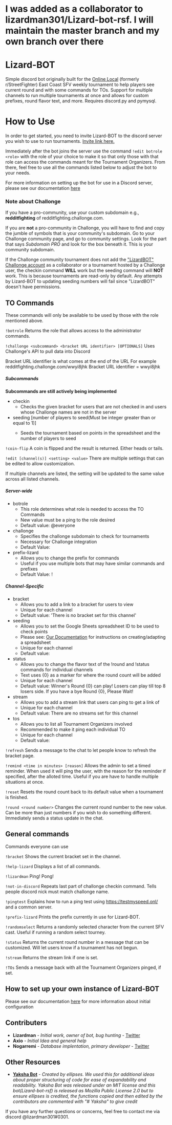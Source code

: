 # I was added as a collaborator to lizardman301/Lizard-bot-rsf. I will maintain the master branch and my own branch over there


# Lizard-BOT

Simple discord bot originally built for the [Online Local](https://twitter.com/theonlinelocal) (formerly r/StreetFighter) East Coast SFV weekly tournament to help players see current round and with some commands for TOs. Support for multiple channels to run multiple tournaments at once and allows for custom prefixes, round flavor text, and more. Requires discord.py and pymysql.

# How to Use

In order to get started, you need to invite Lizard-BOT to the discord server you wish to use to run tournaments.  [Invite link here.](https://discord.com/oauth2/authorize?client_id=317294414374502400&scope=bot&permissions=321600)

Immediately after the bot joins the server use the command `!edit botrole <role>` with the role of your choice to make it so that only those with that role can access the commands meant for the Tournament Organizers. From there, feel free to use all the commands listed below to adjust the bot to your needs.

For more information on setting up the bot for use in a Discord server, please see our documentation [here](https://github.com/lizardman301/Lizard-bot-rsf/blob/master/doc/setting_up_bot_in_discord.md)

### Note about Challonge

If you have a pro-community, use your custom subdomain e.g., **redditfighting** of redditfighting.challonge.com.

If you are **not** a pro-community in Challonge, you will have to find and copy the jumble of symbols that is your community's subdomain. Go to your Challonge community page, and go to community settings. Look for the part that says *Subdomain PRO* and look for the box beneath it. This is your community subdomain.

If the Challonge community tournament does not add the ["LizardBOT" Challonge account](https://challonge.com/users/LizardBOT) as a collaborator or a tournament hosted by a Challonge user, the checkin command **WILL** work but the seeding command will **NOT** work.
This is because tournaments are read-only by default. Any attempts by Lizard-BOT to updating seeding numbers will fail since "LizardBOT" doesn't have permissions.

## TO Commands

These commands will only be available to be used by those with the role mentioned above.

`!botrole`
Returns the role that allows access to the administrator commands.

`!challonge <subcommand> <bracket URL identifier> [OPTIONALS]`
Uses Challonge's API to pull data into Discord

Bracket URL identifier is what comes at the end of the URL
For example
	redditfighting.challonge.com/wwyi8jhk
	Bracket URL identifier = wwyi8jhk


##### Subcommands
**Subcommands are still actively being implemented**

 * checkin
	 * Checks the given bracket for users that are not checked in and users whose Challonge names are not in the server
 * seeding <bracket url> [number of players to seed(Must be integer greater than or equal to 1)]
	 * Seeds the tournament based on points in the spreadsheet and the number of players to seed

`!coin-flip`
A coin is flipped and the result is returned. Either heads or tails.

`!edit [channel(s)] <setting> <value>`
There are multiple settings that can be edited to allow customization.

If multiple channels are listed, the setting will be updated to the same value across all listed channels.

##### Server-wide
 * botrole
	 * This role determines what role is needed to access the TO Commands
	 * New value must be a ping to the role desired
	 * Default value: @everyone
 * challonge
	 * Specifies the challonge subdomain to check for tournaments
	 * Necessary for Challonge integration
	 * Default Value:
 * prefix-lizard
	 * Allows you to change the prefix for commands
	 * Useful if you use multiple bots that may have similar commands and prefixes
	 * Default Value: !

##### Channel-Specific
 * bracket
	 * Allows you to add a link to a bracket for users to view
	 * Unique for each channel
	 * Default value: 'There is no bracket set for this channel'
 * seeding
	 * Allows you to set the Google Sheets spreadsheet ID to be used to check points
	 * Please see: [Our Documentation](https://github.com/lizardman301/Lizard-bot-rsf/blob/master/doc/seeding_with_sheets.md) for instructions on creating/adapting a spreadsheet
	 * Unique for each channel
	 * Default value:
 * status
	 * Allows you to change the flavor text of the !round and !status commands for individual channels
	 * Text uses {0} as a marker for where the round count will be added
	 * Unique for each channel
	 * Default value: Winner's Round {0} can play! Losers can play till top 8 losers side. If you have a bye Round {0}, Please Wait!
 * stream
	 * Allows you to add a stream link that users can ping to get a link of
	 * Unique for each channel
	 * Default value: There are no streams set for this channel
 * tos
	 * Allows you to list all Tournament Organizers involved
	 * Recommended to make it ping each individual TO
	 * Unique for each channel
	 * Default value:

`!refresh`
Sends a message to the chat to let people know to refresh the bracket page.

`!remind <time in minutes> [reason]`
Allows the admin to set a timed reminder. When used it will ping the user, with the reason for the reminder if specified, after the alloted time. Useful if you are have to handle multiple situations at once.

`!reset`
Resets the round count back to its default value when a tournament is finished.

`!round <round number>`
Changes the current round number to the new value. Can be more than just numbers if you wish to do something different. Immediately sends a status update in the chat.

## General commands

Commands everyone can use

`!bracket`
Shows the current bracket set in the channel.

`!help-lizard`
Displays a list of all commands.

`!lizardman`
Ping! Pong!

`!not-in-discord`
Repeats last part of challonge checkin command. Tells people discord nick must match challonge name.

`!pingtest`
Explains how to run a ping test using <https://testmyspeed.onl/> and a common server.

`!prefix-lizard`
Prints the prefix currently in use for Lizard-BOT.

`!randomselect`
Returns a randomly selected character from the current SFV cast. Useful if running a random select tourney.

`!status`
Returns the current round number in a message that can be customized.  Will let users know if a tournament has not begun.

`!stream`
Returns the stream link if one is set.

`!TOs`
Sends a message back with all the Tournament Organizers pinged, if set.

## How to set up your own instance of Lizard-BOT

Please see our documentation [here](https://github.com/lizardman301/Lizard-bot-rsf/blob/master/doc/new_bot_setup.md) for more information about initial configuration

## Contributers
* **Lizardman** - *Initial work, owner of bot, bug hunting* - [Twitter](https://twitter.com/lizardman301)
* **Axio** - *Initial Idea and general help*
* **Nogarremi** - *Database implentation, primary developer* - [Twitter](https://twitter.com/Nogarremi)

## Other Resources
* **[Yaksha Bot](https://github.com/ellipses/Yaksha)** - *Created by ellipses. We used this for additional ideas about proper structuring of code for ease of expandability and readability. Yaksha Bot was released under an MIT license and this bot(Lizard-bot-rsf) is released as Mozilla Public License 2.0 but to ensure ellipses is credited, the functions copied and then edited by the contributors are commented with "# Yaksha" to give credit*

If you have any further questions or concerns, feel free to contact me via discord @lizardman301#0301.
